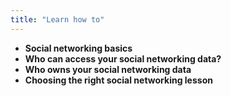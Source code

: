 ```yaml
---
title: "Learn how to"
---
```

- **Social networking basics**
- **Who can access your social networking data?**
- **Who owns your social networking data**
- **Choosing the right social networking lesson**
